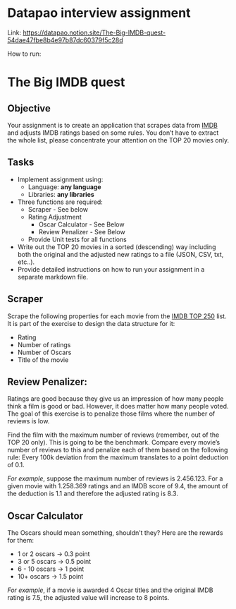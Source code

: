 # Datapao interview assignment
Link:
https://datapao.notion.site/The-Big-IMDB-quest-54dae47fbe8b4e97b87dc60379f5c28d

How to run:

# The Big IMDB quest

## Objective
Your assignment is to create an application that scrapes data from [IMDB](https://www.imdb.com/chart/top/) and adjusts IMDB ratings based on some rules. You don’t have to extract the whole list, please concentrate your attention on the TOP 20 movies only.

## Tasks
- Implement assignment using:
  - Language: **any language**
  - Libraries: **any libraries**
- Three functions are required:
  - Scraper - See below
  - Rating Adjustment
    - Oscar Calculator - See Below
    - Review Penalizer - See Below
  - Provide Unit tests for all functions
- Write out the TOP 20 movies in a sorted (descending) way including both the original and the adjusted new ratings to a file (JSON, CSV, txt, etc..).
- Provide detailed instructions on how to run your assignment in a separate markdown file.

## Scraper
Scrape the following properties for each movie from the [IMDB TOP 250](https://www.imdb.com/chart/top/) list. It is part of the exercise to design the data structure for it: 
- Rating
- Number of ratings
- Number of Oscars
- Title of the movie

## Review Penalizer:
Ratings are good because they give us an impression of how many people think a film is good or bad. However, it does matter how many people voted. The goal of this exercise is to penalize those films where the number of reviews is low. 

Find the film with the maximum number of reviews (remember, out of the TOP 20 only). This is going to be the benchmark. Compare every movie’s number of reviews to this and penalize each of them based on the following rule: Every 100k deviation from the maximum translates to a point deduction of 0.1. 

*For example*, suppose the maximum number of reviews is 2.456.123. For a given movie with 1.258.369 ratings and an IMDB score of 9.4, the amount of the deduction is 1.1 and therefore the adjusted rating is 8.3.

## Oscar Calculator
The Oscars should mean something, shouldn’t they? Here are the rewards for them:
- 1 or 2 oscars → 0.3 point
- 3 or 5 oscars → 0.5 point
- 6 - 10 oscars → 1 point
- 10+ oscars → 1.5 point

*For example*, if a movie is awarded 4 Oscar titles and the original IMDB rating is 7.5, the adjusted value will increase to 8 points.
